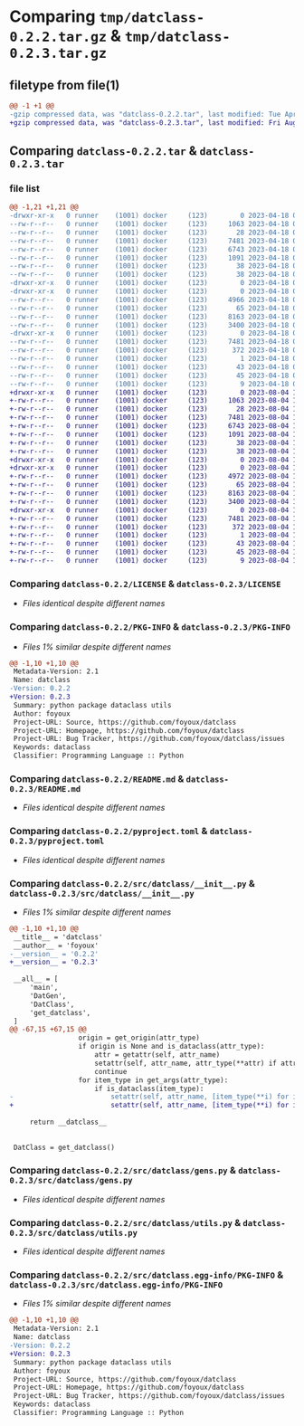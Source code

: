 # Comparing `tmp/datclass-0.2.2.tar.gz` & `tmp/datclass-0.2.3.tar.gz`

## filetype from file(1)

```diff
@@ -1 +1 @@
-gzip compressed data, was "datclass-0.2.2.tar", last modified: Tue Apr 18 05:49:03 2023, max compression
+gzip compressed data, was "datclass-0.2.3.tar", last modified: Fri Aug  4 11:38:20 2023, max compression
```

## Comparing `datclass-0.2.2.tar` & `datclass-0.2.3.tar`

### file list

```diff
@@ -1,21 +1,21 @@
-drwxr-xr-x   0 runner    (1001) docker     (123)        0 2023-04-18 05:49:03.440471 datclass-0.2.2/
--rw-r--r--   0 runner    (1001) docker     (123)     1063 2023-04-18 05:48:56.000000 datclass-0.2.2/LICENSE
--rw-r--r--   0 runner    (1001) docker     (123)       28 2023-04-18 05:48:56.000000 datclass-0.2.2/MANIFEST.in
--rw-r--r--   0 runner    (1001) docker     (123)     7481 2023-04-18 05:49:03.440471 datclass-0.2.2/PKG-INFO
--rw-r--r--   0 runner    (1001) docker     (123)     6743 2023-04-18 05:48:56.000000 datclass-0.2.2/README.md
--rw-r--r--   0 runner    (1001) docker     (123)     1091 2023-04-18 05:48:56.000000 datclass-0.2.2/pyproject.toml
--rw-r--r--   0 runner    (1001) docker     (123)       38 2023-04-18 05:48:56.000000 datclass-0.2.2/requirements.txt
--rw-r--r--   0 runner    (1001) docker     (123)       38 2023-04-18 05:49:03.440471 datclass-0.2.2/setup.cfg
-drwxr-xr-x   0 runner    (1001) docker     (123)        0 2023-04-18 05:49:03.436471 datclass-0.2.2/src/
-drwxr-xr-x   0 runner    (1001) docker     (123)        0 2023-04-18 05:49:03.436471 datclass-0.2.2/src/datclass/
--rw-r--r--   0 runner    (1001) docker     (123)     4966 2023-04-18 05:49:02.000000 datclass-0.2.2/src/datclass/__init__.py
--rw-r--r--   0 runner    (1001) docker     (123)       65 2023-04-18 05:48:56.000000 datclass-0.2.2/src/datclass/__main__.py
--rw-r--r--   0 runner    (1001) docker     (123)     8163 2023-04-18 05:48:56.000000 datclass-0.2.2/src/datclass/gens.py
--rw-r--r--   0 runner    (1001) docker     (123)     3400 2023-04-18 05:48:56.000000 datclass-0.2.2/src/datclass/utils.py
-drwxr-xr-x   0 runner    (1001) docker     (123)        0 2023-04-18 05:49:03.440471 datclass-0.2.2/src/datclass.egg-info/
--rw-r--r--   0 runner    (1001) docker     (123)     7481 2023-04-18 05:49:03.000000 datclass-0.2.2/src/datclass.egg-info/PKG-INFO
--rw-r--r--   0 runner    (1001) docker     (123)      372 2023-04-18 05:49:03.000000 datclass-0.2.2/src/datclass.egg-info/SOURCES.txt
--rw-r--r--   0 runner    (1001) docker     (123)        1 2023-04-18 05:49:03.000000 datclass-0.2.2/src/datclass.egg-info/dependency_links.txt
--rw-r--r--   0 runner    (1001) docker     (123)       43 2023-04-18 05:49:03.000000 datclass-0.2.2/src/datclass.egg-info/entry_points.txt
--rw-r--r--   0 runner    (1001) docker     (123)       45 2023-04-18 05:49:03.000000 datclass-0.2.2/src/datclass.egg-info/requires.txt
--rw-r--r--   0 runner    (1001) docker     (123)        9 2023-04-18 05:49:03.000000 datclass-0.2.2/src/datclass.egg-info/top_level.txt
+drwxr-xr-x   0 runner    (1001) docker     (123)        0 2023-08-04 11:38:20.801518 datclass-0.2.3/
+-rw-r--r--   0 runner    (1001) docker     (123)     1063 2023-08-04 11:38:10.000000 datclass-0.2.3/LICENSE
+-rw-r--r--   0 runner    (1001) docker     (123)       28 2023-08-04 11:38:10.000000 datclass-0.2.3/MANIFEST.in
+-rw-r--r--   0 runner    (1001) docker     (123)     7481 2023-08-04 11:38:20.797517 datclass-0.2.3/PKG-INFO
+-rw-r--r--   0 runner    (1001) docker     (123)     6743 2023-08-04 11:38:10.000000 datclass-0.2.3/README.md
+-rw-r--r--   0 runner    (1001) docker     (123)     1091 2023-08-04 11:38:10.000000 datclass-0.2.3/pyproject.toml
+-rw-r--r--   0 runner    (1001) docker     (123)       38 2023-08-04 11:38:10.000000 datclass-0.2.3/requirements.txt
+-rw-r--r--   0 runner    (1001) docker     (123)       38 2023-08-04 11:38:20.801518 datclass-0.2.3/setup.cfg
+drwxr-xr-x   0 runner    (1001) docker     (123)        0 2023-08-04 11:38:20.797517 datclass-0.2.3/src/
+drwxr-xr-x   0 runner    (1001) docker     (123)        0 2023-08-04 11:38:20.797517 datclass-0.2.3/src/datclass/
+-rw-r--r--   0 runner    (1001) docker     (123)     4972 2023-08-04 11:38:19.000000 datclass-0.2.3/src/datclass/__init__.py
+-rw-r--r--   0 runner    (1001) docker     (123)       65 2023-08-04 11:38:10.000000 datclass-0.2.3/src/datclass/__main__.py
+-rw-r--r--   0 runner    (1001) docker     (123)     8163 2023-08-04 11:38:10.000000 datclass-0.2.3/src/datclass/gens.py
+-rw-r--r--   0 runner    (1001) docker     (123)     3400 2023-08-04 11:38:10.000000 datclass-0.2.3/src/datclass/utils.py
+drwxr-xr-x   0 runner    (1001) docker     (123)        0 2023-08-04 11:38:20.797517 datclass-0.2.3/src/datclass.egg-info/
+-rw-r--r--   0 runner    (1001) docker     (123)     7481 2023-08-04 11:38:20.000000 datclass-0.2.3/src/datclass.egg-info/PKG-INFO
+-rw-r--r--   0 runner    (1001) docker     (123)      372 2023-08-04 11:38:20.000000 datclass-0.2.3/src/datclass.egg-info/SOURCES.txt
+-rw-r--r--   0 runner    (1001) docker     (123)        1 2023-08-04 11:38:20.000000 datclass-0.2.3/src/datclass.egg-info/dependency_links.txt
+-rw-r--r--   0 runner    (1001) docker     (123)       43 2023-08-04 11:38:20.000000 datclass-0.2.3/src/datclass.egg-info/entry_points.txt
+-rw-r--r--   0 runner    (1001) docker     (123)       45 2023-08-04 11:38:20.000000 datclass-0.2.3/src/datclass.egg-info/requires.txt
+-rw-r--r--   0 runner    (1001) docker     (123)        9 2023-08-04 11:38:20.000000 datclass-0.2.3/src/datclass.egg-info/top_level.txt
```

### Comparing `datclass-0.2.2/LICENSE` & `datclass-0.2.3/LICENSE`

 * *Files identical despite different names*

### Comparing `datclass-0.2.2/PKG-INFO` & `datclass-0.2.3/PKG-INFO`

 * *Files 1% similar despite different names*

```diff
@@ -1,10 +1,10 @@
 Metadata-Version: 2.1
 Name: datclass
-Version: 0.2.2
+Version: 0.2.3
 Summary: python package dataclass utils
 Author: foyoux
 Project-URL: Source, https://github.com/foyoux/datclass
 Project-URL: Homepage, https://github.com/foyoux/datclass
 Project-URL: Bug Tracker, https://github.com/foyoux/datclass/issues
 Keywords: dataclass
 Classifier: Programming Language :: Python
```

### Comparing `datclass-0.2.2/README.md` & `datclass-0.2.3/README.md`

 * *Files identical despite different names*

### Comparing `datclass-0.2.2/pyproject.toml` & `datclass-0.2.3/pyproject.toml`

 * *Files identical despite different names*

### Comparing `datclass-0.2.2/src/datclass/__init__.py` & `datclass-0.2.3/src/datclass/__init__.py`

 * *Files 1% similar despite different names*

```diff
@@ -1,10 +1,10 @@
 __title__ = 'datclass'
 __author__ = 'foyoux'
-__version__ = '0.2.2'
+__version__ = '0.2.3'
 
 __all__ = [
     'main',
     'DatGen',
     'DatClass',
     'get_datclass',
 ]
@@ -67,15 +67,15 @@
                 origin = get_origin(attr_type)
                 if origin is None and is_dataclass(attr_type):
                     attr = getattr(self, attr_name)
                     setattr(self, attr_name, attr_type(**attr) if attr else None)
                     continue
                 for item_type in get_args(attr_type):
                     if is_dataclass(item_type):
-                        setattr(self, attr_name, [item_type(**i) for i in getattr(self, attr_name)])
+                        setattr(self, attr_name, [item_type(**i) for i in getattr(self, attr_name) or []])
 
     return __datclass__
 
 
 DatClass = get_datclass()
```

### Comparing `datclass-0.2.2/src/datclass/gens.py` & `datclass-0.2.3/src/datclass/gens.py`

 * *Files identical despite different names*

### Comparing `datclass-0.2.2/src/datclass/utils.py` & `datclass-0.2.3/src/datclass/utils.py`

 * *Files identical despite different names*

### Comparing `datclass-0.2.2/src/datclass.egg-info/PKG-INFO` & `datclass-0.2.3/src/datclass.egg-info/PKG-INFO`

 * *Files 1% similar despite different names*

```diff
@@ -1,10 +1,10 @@
 Metadata-Version: 2.1
 Name: datclass
-Version: 0.2.2
+Version: 0.2.3
 Summary: python package dataclass utils
 Author: foyoux
 Project-URL: Source, https://github.com/foyoux/datclass
 Project-URL: Homepage, https://github.com/foyoux/datclass
 Project-URL: Bug Tracker, https://github.com/foyoux/datclass/issues
 Keywords: dataclass
 Classifier: Programming Language :: Python
```

